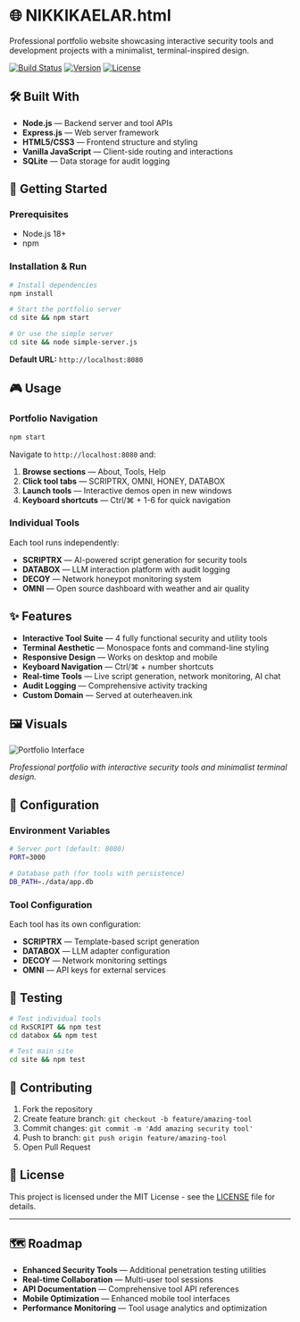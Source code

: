 # 🌐 NIKKIKAELAR.html

Professional portfolio website showcasing interactive security tools and development projects with a minimalist, terminal-inspired design.

[![Build Status](https://img.shields.io/badge/build-passing-brightgreen)](#)
[![Version](https://img.shields.io/badge/version-1.0.0-blue)](#)
[![License](https://img.shields.io/badge/license-MIT-green)](#)

## 🛠 Built With

- **Node.js** — Backend server and tool APIs
- **Express.js** — Web server framework
- **HTML5/CSS3** — Frontend structure and styling
- **Vanilla JavaScript** — Client-side routing and interactions
- **SQLite** — Data storage for audit logging

## 🚀 Getting Started

### Prerequisites

- Node.js 18+
- npm

### Installation & Run

```bash
# Install dependencies
npm install

# Start the portfolio server
cd site && npm start

# Or use the simple server
cd site && node simple-server.js
```

**Default URL:** `http://localhost:8080`

## 🎮 Usage

### Portfolio Navigation

```bash
npm start
```

Navigate to `http://localhost:8080` and:

1. **Browse sections** — About, Tools, Help
2. **Click tool tabs** — SCRIPTRX, OMNI, HONEY, DATABOX
3. **Launch tools** — Interactive demos open in new windows
4. **Keyboard shortcuts** — Ctrl/⌘ + 1-6 for quick navigation

### Individual Tools

Each tool runs independently:

- **SCRIPTRX** — AI-powered script generation for security tools
- **DATABOX** — LLM interaction platform with audit logging
- **DECOY** — Network honeypot monitoring system
- **OMNI** — Open source dashboard with weather and air quality

## ✨ Features

- **Interactive Tool Suite** — 4 fully functional security and utility tools
- **Terminal Aesthetic** — Monospace fonts and command-line styling
- **Responsive Design** — Works on desktop and mobile
- **Keyboard Navigation** — Ctrl/⌘ + number shortcuts
- **Real-time Tools** — Live script generation, network monitoring, AI chat
- **Audit Logging** — Comprehensive activity tracking
- **Custom Domain** — Served at outerheaven.ink

## 🖼 Visuals

![Portfolio Interface](https://via.placeholder.com/800x400/000000/ffffff?text=NIKKIKAELAR.html+Portfolio)

*Professional portfolio with interactive security tools and minimalist terminal design.*

## 🔧 Configuration

### Environment Variables

```bash
# Server port (default: 8080)
PORT=3000

# Database path (for tools with persistence)
DB_PATH=./data/app.db
```

### Tool Configuration

Each tool has its own configuration:

- **SCRIPTRX** — Template-based script generation
- **DATABOX** — LLM adapter configuration
- **DECOY** — Network monitoring settings
- **OMNI** — API keys for external services

## 🧪 Testing

```bash
# Test individual tools
cd RxSCRIPT && npm test
cd databox && npm test

# Test main site
cd site && npm test
```

## 🤝 Contributing

1. Fork the repository
2. Create feature branch: `git checkout -b feature/amazing-tool`
3. Commit changes: `git commit -m 'Add amazing security tool'`
4. Push to branch: `git push origin feature/amazing-tool`
5. Open Pull Request

## 📜 License

This project is licensed under the MIT License - see the [LICENSE](LICENSE) file for details.

---

## 🗺 Roadmap

- **Enhanced Security Tools** — Additional penetration testing utilities
- **Real-time Collaboration** — Multi-user tool sessions
- **API Documentation** — Comprehensive tool API references
- **Mobile Optimization** — Enhanced mobile tool interfaces
- **Performance Monitoring** — Tool usage analytics and optimization